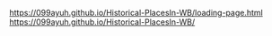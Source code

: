 https://099ayuh.github.io/Historical-PlacesIn-WB/loading-page.html
https://099ayuh.github.io/Historical-PlacesIn-WB/
